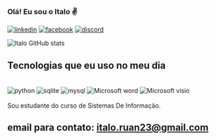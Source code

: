 ### Olá! Eu sou o Italo ✌️
[![linkedin](https://img.shields.io/badge/LinkedIn-0077B5?style=for-the-badge&logo=linkedin&logoColor=white)](https://www.linkedin.com/in/italo-ruan-batista-costa-71a024232/)
[![facebook](https://img.shields.io/badge/Facebook-1877F2?style=for-the-badge&logo=facebook&logoColor=white)](https://www.facebook.com/italo.ruan.7564)
[![discord](https://img.shields.io/badge/Discord-7289DA?style=for-the-badge&logo=discord&logoColor=white)](https://discord.com/channels/@me)

![Italo GitHub stats](https://github-readme-stats.vercel.app/api?username=italouni1&show_icons=true&theme=dracula)


## Tecnologias que eu uso no meu dia

<div style="display: inline_block"><br/>
  <img align="center" alt="python" src="https://img.shields.io/badge/Python-3776AB?style=for-the-badge&logo=python&logoColor=white"/>
  <img align="center" alt="sqlite" src="https://img.shields.io/badge/SQLite-07405E?style=for-the-badge&logo=sqlite&logoColor=white"/>
  <img align="center" alt="mysql" src="https://img.shields.io/badge/MySQL-00000F?style=for-the-badge&logo=mysql&logoColor=white"/>
  <img align="center" alt="Microsoft word" src="https://img.shields.io/badge/Microsoft_Word-2B579A?style=for-the-badge&logo=microsoft-word&logoColor=white"/>
  <img align="center" alt="Microsoft visio" src="https://img.shields.io/badge/Microsoft_Visio-3955A3?style=for-the-badgee&logo=microsoft-visio&logoColor=white"/>
<div><br/>
Sou estudante do curso de Sistemas De Informação.

## email para contato: italo.ruan23@gmail.com
